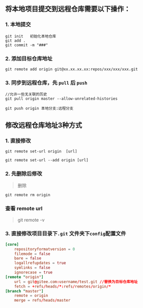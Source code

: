 
## 将本地项目提交到远程仓库需要以下操作：
### 1. 本地提交
```shell
git init   初始化本地仓库
git add . 
git commit -m "###"      
```
### 2. 添加目标仓库地址
```
git remote add origin git@xx.xx.xx.xx:repos/xxx/xxx/xxx.git
```
### 3. 同步到远程仓库，先 `pull` 后 `push`
```
//允许一些无关联的历史	
git pull origin master --allow-unrelated-histories      

git push origin 本地分支:远程分支
```

## 修改远程仓库地址3种方式
### 1. 直接修改   
```
git remote set-url origin  [url]  

git remote set-url --add origin [url]
```
### 2. 先删除后修改  
> 删除  
```
git remote rm origin  
```
### 查看 remote url
> git remote -v

### 3. 直接修改项目目录下`.git` 文件夹下`config`配置文件  
```conf
[core]
	repositoryformatversion = 0
	filemode = false
	bare = false
	logallrefupdates = true
	symlinks = false
	ignorecase = true
[remote "origin"]
	url = git@gitee.com:username/test.git //替换为目标仓库地址
	fetch = +refs/heads/*:refs/remotes/origin/*
[branch "master"]
	remote = origin
	merge = refs/heads/master
```


